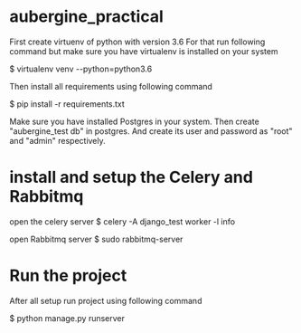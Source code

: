 # aubergine_practical


First create virtuenv of python with version 3.6 For that run following command but make sure you have virtualenv is installed on your system

$ virtualenv venv --python=python3.6

Then install all requirements using following command

$ pip install -r requirements.txt

Make sure you have installed Postgres in your system. Then create "aubergine_test db" in postgres. And create its user and password as "root" and "admin" respectively.

# install and setup the Celery and Rabbitmq

open the celery server
$ celery -A django_test  worker -l info

open Rabbitmq server
$ sudo rabbitmq-server

# Run the project
After all setup run project using following command

$ python manage.py runserver
